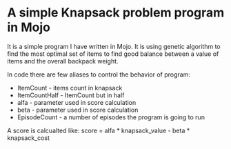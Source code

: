 # A simple Knapsack problem program in Mojo

It is a simple program I have written in Mojo. It is using genetic algorithm to find the most optimal set of items to find
good balance between a value of items and the overall backpack weight.

In code there are few aliases to control the behavior of program:

- ItemCount - items count in knapsack
- ItemCountHalf - ItemCount but in half
- alfa - parameter used in score calculation
- beta - parameter used in score calculation
- EpisodeCount - a number of episodes the program is going to run

A score is calcualted like: score = alfa * knapsack_value - beta * knapsack_cost

